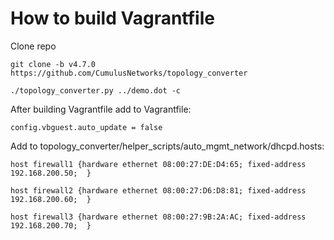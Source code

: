 # How to build Vagrantfile

Clone repo

    git clone -b v4.7.0 https://github.com/CumulusNetworks/topology_converter

    ./topology_converter.py ../demo.dot -c

After building Vagrantfile add to Vagrantfile:

    config.vbguest.auto_update = false

Add to topology_converter/helper_scripts/auto_mgmt_network/dhcpd.hosts:

    host firewall1 {hardware ethernet 08:00:27:DE:D4:65; fixed-address 192.168.200.50;  } 

    host firewall2 {hardware ethernet 08:00:27:D6:D8:81; fixed-address 192.168.200.60;  } 

    host firewall3 {hardware ethernet 08:00:27:9B:2A:AC; fixed-address 192.168.200.70;  } 



